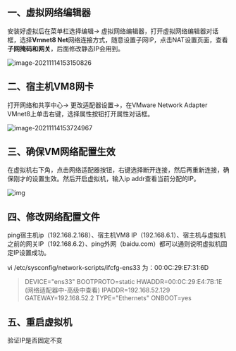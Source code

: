 ## 一、虚拟网络编辑器

安装好虚拟后在菜单栏选择编辑→ 虚拟网络编辑器，打开虚拟网络编辑器对话框，选择**Vmnet8 Net**网络连接方式，随意设置子网IP，点击NAT设置页面，查看**子网掩码和网关**，后面修改静态IP会用到。

![image-20211114153150826](../../../picbed/store/picbed/img/image-20211114153150826.png)

## 二、宿主机VM8网卡

打开网络和共享中心→ 更改适配器设置→，在VMware Network Adapter VMnet8上单击右键，选择属性按钮打开属性对话框。   

![image-20211114153724967](../../../picbed/store/picbed/img/image-20211114153724967.png)

## 三、确保VM网络配置生效

在虚拟机右下角，点击网络适配器按钮，右键选择断开连接，然后再重新连接，确保刚才的设置生效。然后开启虚拟机，输入ip addr查看当前分配的IP。

![img](https://images2015.cnblogs.com/blog/1056286/201703/1056286-20170310173154326-21632368.png)

## 四、修改网络配置文件

ping宿主机ip（192.168.2.168）、宿主机VM8  IP（192.168.6.1）、宿主机与虚拟机之前的网关IP（192.168.6.2）、ping外网（baidu.com）都可以通则说明虚拟机固定IP设置成功。

vi /etc/sysconfig/network-scripts/ifcfg-ens33 为：00:0C:29:E7:31:6D

>
>
>DEVICE="ens33"
>BOOTPROTO=static
>HWADDR=00:0C:29:E4:7B:1E (网络适配器中-高级中查看)
>IPADDR=192.168.52.129
>GATEWAY=192.168.52.2
>TYPE="Ethernets"
>ONBOOT=yes

## 五、重启虚拟机

验证IP是否固定不变


